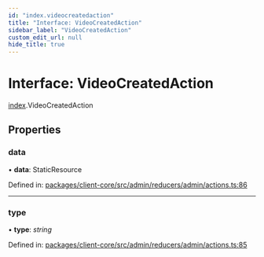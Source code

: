 ```yaml
---
id: "index.videocreatedaction"
title: "Interface: VideoCreatedAction"
sidebar_label: "VideoCreatedAction"
custom_edit_url: null
hide_title: true
---
```


# Interface: VideoCreatedAction

[index](../modules/index.md).VideoCreatedAction

## Properties

### data

• **data**: StaticResource

Defined in: [packages/client-core/src/admin/reducers/admin/actions.ts:86](https://github.com/xr3ngine/xr3ngine/blob/716a06460/packages/client-core/src/admin/reducers/admin/actions.ts#L86)

___

### type

• **type**: *string*

Defined in: [packages/client-core/src/admin/reducers/admin/actions.ts:85](https://github.com/xr3ngine/xr3ngine/blob/716a06460/packages/client-core/src/admin/reducers/admin/actions.ts#L85)
